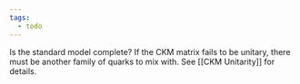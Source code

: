 ```yaml
---
tags:
  - todo
---
```

Is the standard model complete? If the CKM matrix fails to be unitary, there must be another family of quarks to mix with. See [[CKM Unitarity]] for details.